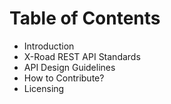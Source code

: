 # Table of Contents

* Introduction
* X-Road REST API Standards
* API Design Guidelines
* How to Contribute?
* Licensing

